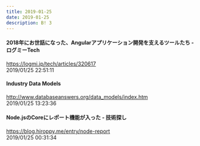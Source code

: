 ```yaml
---
title: 2019-01-25
date: 2019-01-25
description: B! 3
---
```


#### 2018年にお世話になった、Angularアプリケーション開発を支えるツールたち - ログミーTech
https://logmi.jp/tech/articles/320617<br>
2019/01/25 22:51:11<br>


#### Industry Data Models
http://www.databaseanswers.org/data_models/index.htm<br>
2019/01/25 13:23:36<br>


#### Node.jsのCoreにレポート機能が入った - 技術探し
https://blog.hiroppy.me/entry/node-report<br>
2019/01/25 00:31:34<br>


